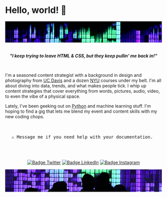 # Hello, world! 👋

<div align = center>
<img src="images/header.jpg" alt="Girl in a jacket">
<br>
<br>

<b><i>"I keep trying to leave HTML & CSS, but they keep pullin' me back in!"</b></i>

<br>
</div>

I'm a seasoned content strategist with a background in design and photography from [UC Davis](https://www.ucdavis.edu/) and a dozen [NYU](https://www.nyu.edu/) courses under my belt. I'm all about diving into data, trends, and what makes people tick.  I whip up content strategies that cover everything from words, pictures, audio, video, to even the vibe of a physical space.

Lately, I've been geeking out on [Python](https://www.python.org/) and machine learning stuff. I'm hoping to find a gig that lets me blend my event and content skills with my new coding chops.
<div align = center>
<br>
<kbd> <br> ⚠ Message me if you need help with your documentation. <br> </kbd>
<br>
<br>
<br>

[![Badge Twitter]][Twitter]
[![Badge LinkedIn]][LinkedIn]
[![Badge Instagram]][Instagram]

[Badge Twitter]: https://img.shields.io/badge/Twitter-ilya0x-FFFFFF?color=FFFFFF&logo=X&logoColor=FFFFFF&labelColor=000000
[Twitter]: https://twitter.com/ilya0x
[Badge LinkedIn]: https://img.shields.io/badge/LinkedIn-Ilya_Podobedov-FFFFFF?color=FFFFFF&logo=LinkedIn&logoColor=FFFFFF&labelColor=0077B5
[LinkedIn]: https://www.linkedin.com/in/ilya0x
[Badge Instagram]: https://img.shields.io/badge/Instagram-ilya0x-FFFFFF?color=FFFFFF&logo=Instagram&logoColor=FFFFFF&labelColor=962fbf
[Instagram]: https://www.instagram.com/ilya0x/
<img src="images/footer.jpg" alt="Girl in a jacket">
</div>